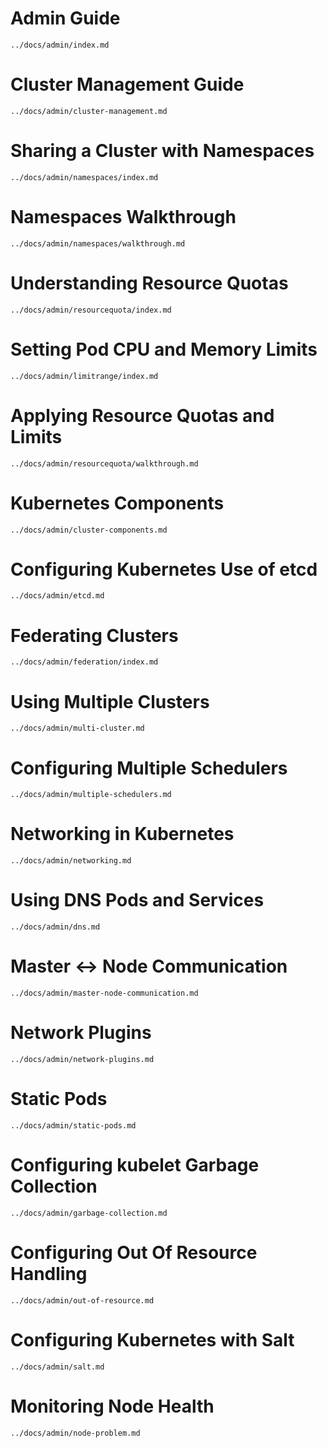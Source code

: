 # Admin Guide
```include
../docs/admin/index.md
```

# Cluster Management Guide
```include
../docs/admin/cluster-management.md
```

# Sharing a Cluster with Namespaces
```include
../docs/admin/namespaces/index.md
```

# Namespaces Walkthrough
```include
../docs/admin/namespaces/walkthrough.md
```

# Understanding Resource Quotas
```include
../docs/admin/resourcequota/index.md
```

# Setting Pod CPU and Memory Limits
```include
../docs/admin/limitrange/index.md
```

# Applying Resource Quotas and Limits
```include
../docs/admin/resourcequota/walkthrough.md
```

# Kubernetes Components
```include
../docs/admin/cluster-components.md
```

# Configuring Kubernetes Use of etcd
```include
../docs/admin/etcd.md
```

# Federating Clusters
```include
../docs/admin/federation/index.md
```

# Using Multiple Clusters
```include
../docs/admin/multi-cluster.md
```

# Configuring Multiple Schedulers
```include
../docs/admin/multiple-schedulers.md
```

# Networking in Kubernetes
```include
../docs/admin/networking.md
```

# Using DNS Pods and Services
```include
../docs/admin/dns.md
```

# Master <-> Node Communication
```include
../docs/admin/master-node-communication.md
```

# Network Plugins
```include
../docs/admin/network-plugins.md
```

# Static Pods
```include
../docs/admin/static-pods.md
```

# Configuring kubelet Garbage Collection
```include
../docs/admin/garbage-collection.md
```

# Configuring Out Of Resource Handling
```include
../docs/admin/out-of-resource.md
```

# Configuring Kubernetes with Salt
```include
../docs/admin/salt.md
```

# Monitoring Node Health
```include
../docs/admin/node-problem.md
```

